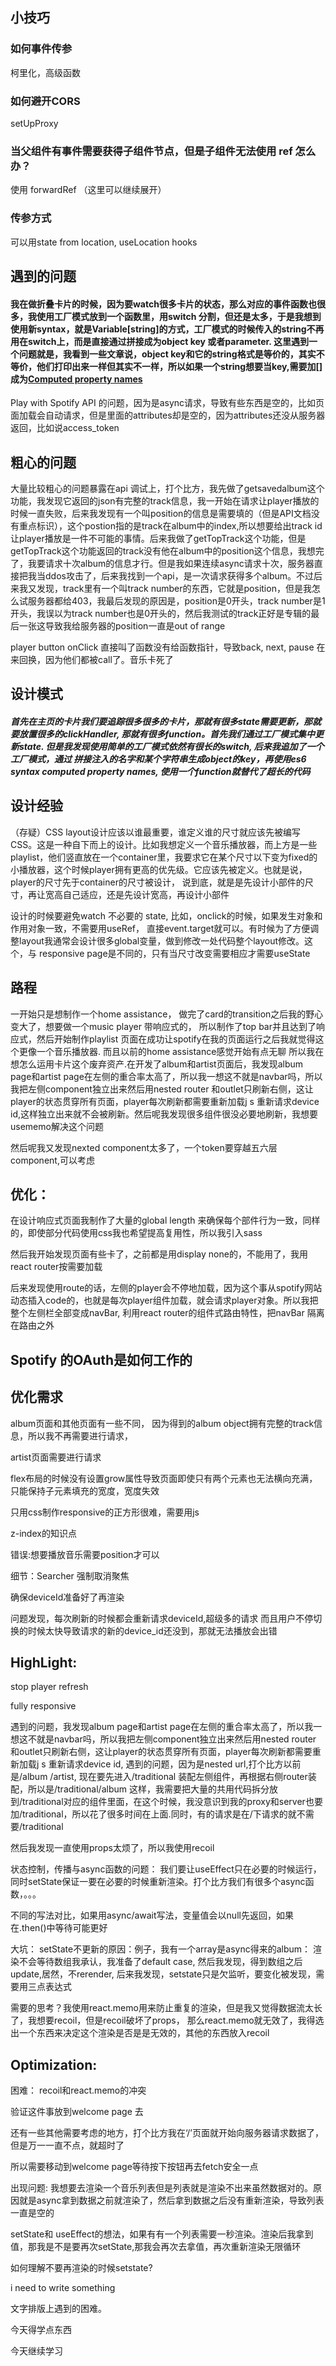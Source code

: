 ## 小技巧

### 如何事件传参

柯里化，高级函数

### 如何避开CORS

setUpProxy

### 当父组件有事件需要获得子组件节点，但是子组件无法使用 ref 怎么办？

使用 forwardRef （这里可以继续展开）

### 传参方式

可以用state from location, useLocation hooks

## 遇到的问题

#### 我在做折叠卡片的时候，因为要watch很多卡片的状态，那么对应的事件函数也很多，我使用工厂模式放到一个函数里，用switch 分割，但还是太多，于是我想到使用新syntax，就是Variable[string]的方式，工厂模式的时候传入的string不再用在switch上，而是直接通过拼接成为object key 或者parameter. 这里遇到一个问题就是，我看到一些文章说，object key和它的string格式是等价的，其实不等价，他们打印出来一样但其实不一样，所以如果一个string想要当key,需要加[]成为[Computed property names](https://developer.mozilla.org/en-US/docs/Web/JavaScript/Reference/Operators/Object_initializer#computed_property_names)

Play with Spotify API 的问题，因为是async请求，导致有些东西是空的，比如页面加载会自动请求，但是里面的attributes却是空的，因为attributes还没从服务器返回，比如说access_token

## 粗心的问题

大量比较粗心的问题暴露在api 调试上，打个比方，我先做了getsavedalbum这个功能，我发现它返回的json有完整的track信息，我一开始在请求让player播放的时候一直失败，后来我发现有一个叫position的信息是需要填的（但是API文档没有重点标识），这个postion指的是track在album中的index,所以想要给出track id让player播放是一件不可能的事情。后来我做了getTopTrack这个功能，但是getTopTrack这个功能返回的track没有他在album中的position这个信息，我想完了，我要请求十次album的信息才行。但是我如果连续async请求十次，服务器直接把我当ddos攻击了，后来我找到一个api，是一次请求获得多个album。不过后来我又发现，track里有一个叫track number的东西，它就是position，但是我怎么试服务器都给403，我最后发现的原因是，position是0开头，track number是1开头，我误以为track number也是0开头的，然后我测试的track正好是专辑的最后一张这导致我给服务器的position一直是out of range

player button onClick 直接叫了函数没有给函数指针，导致back, next, pause 在来回换，因为他们都被call了。音乐卡死了



## 设计模式

##### 首先在主页的卡片我们要追踪很多很多的卡片，那就有很多state需要更新，那就要放置很多的clickHandler, 那就有很多function。首先我们通过工厂模式集中更新state. 但是我发现使用简单的工厂模式依然有很长的switch, 后来我追加了一个工厂模式，通过 拼接注入的名字和某个字符串生成object的key，再使用es6 syntax computed property names, 使用一个function就替代了超长的代码



## 设计经验

（存疑）CSS layout设计应该以谁最重要，谁定义谁的尺寸就应该先被编写CSS。这是一种自下而上的设计。比如我想定义一个音乐播放器，而上方是一些playlist，他们竖直放在一个container里，我要求它在某个尺寸以下变为fixed的小播放器，这个时候player拥有更高的优先级。它应该先被定义。也就是说，player的尺寸先于container的尺寸被设计， 说到底，就是是先设计小部件的尺寸，再让宽高自己适应，还是先设计宽高，再设计小部件

设计的时候要避免watch 不必要的 state, 比如，onclick的时候，如果发生对象和作用对象一致，不需要用useRef， 直接event.target就可以。有时候为了方便调整layout我通常会设计很多global变量，做到修改一处代码整个layout修改。这个，与 responsive page是不同的，只有当尺寸改变需要相应才需要useState



## 路程

一开始只是想制作一个home assistance， 做完了card的transition之后我的野心变大了，想要做一个music player 带响应式的， 所以制作了top bar并且达到了响应式，然后开始制作playlist 页面在成功让spotify在我的页面运行之后我就觉得这个更像一个音乐播放器. 而且以前的home assistance感觉开始有点无聊 所以我在想怎么运用卡片这个废弃资产.在开发了album和artist页面后，我发现album page和artist page在左侧的重合率太高了，所以我一想这不就是navbar吗，所以我把左侧component独立出来然后用nested router 和outlet只刷新右侧，这让player的状态贯穿所有页面，player每次刷新都需要重新加载j s 重新请求device id,这样独立出来就不会被刷新。然后呢我发现很多组件很没必要地刷新，我想要usememo解决这个问题

然后呢我又发现nexted component太多了，一个token要穿越五六层component,可以考虑

## 优化：

在设计响应式页面我制作了大量的global length 来确保每个部件行为一致，同样的，即使部分代码使用css我也希望提高复用性，所以我引入sass

然后我开始发现页面有些卡了，之前都是用display none的，不能用了，我用 react router按需要加载

后来发现使用route的话，左侧的player会不停地加载，因为这个事从spotify网站动态插入code的，也就是每次player组件加载，就会请求player对象。所以我把整个左侧栏全部变成navBar, 利用react router的组件式路由特性，把navBar 隔离在路由之外



## Spotify 的OAuth是如何工作的

## 优化需求



album页面和其他页面有一些不同， 因为得到的album object拥有完整的track信息，所以我不再需要进行请求，

artist页面需要进行请求

flex布局的时候没有设置grow属性导致页面即使只有两个元素也无法横向充满，只能保持子元素填充的宽度，宽度失效

只用css制作responsive的正方形很难，需要用js

z-index的知识点

错误:想要播放音乐需要position才可以

细节：Searcher 强制取消聚焦

确保deviceId准备好了再渲染

问题发现，每次刷新的时候都会重新请求deviceId,超级多的请求 而且用户不停切换的时候太快导致请求的新的device_id还没到，那就无法播放会出错



## HighLight: 

stop player refresh

fully responsive



遇到的问题，我发现album page和artist page在左侧的重合率太高了，所以我一想这不就是navbar吗，所以我把左侧component独立出来然后用nested router 和outlet只刷新右侧，这让player的状态贯穿所有页面，player每次刷新都需要重新加载j s 重新请求device id, 遇到的问题，因为是nested url,打个比方以前是/album /artist, 现在要先进入/traditional 装配左侧组件，再根据右侧router装配，所以是/traditional/album 这样，我需要把大量的共用代码拆分放到/traditional对应的组件里面，在这个时候，我没意识到我的proxy和server也要加/traditional，所以花了很多时间在上面.同时，有的请求是在/下请求的就不需要/traditional

然后我发现一直使用props太烦了，所以我使用recoil

状态控制，传播与async函数的问题： 我们要让useEffect只在必要的时候运行，同时setState保证一要在必要的时候重新渲染。打个比方我们有很多个async函数，。。。

不同的写法对比，如果用async/await写法，变量值会以null先返回，如果在.then()中等待可能更好

大坑： setState不更新的原因：例子，我有一个array是async得来的album： 渲染不会等待数组我承认，我准备了default case, 然后我发现，得到数组之后update,居然，不rerender, 后来我发现，setstate只是欠监听，要变化被发现，需要用三点表达式

需要的思考？我使用react.memo用来防止重复的渲染，但是我又觉得数据流太长了，我想要recoil，但是recoil破坏了props， 那么react.memo就无效了，我得选出一个东西来决定这个渲染是否是是无效的，其他的东西放入recoil

## Optimization: 

困难： recoil和react.memo的冲突

验证这件事放到welcome page 去

还有一些其他需要考虑的地方，打个比方我在‘/’页面就开始向服务器请求数据了，但是万一一直不点，就超时了

所以需要移动到welcome page等待按下按钮再去fetch安全一点

出现问题: 我想要去渲染一个音乐列表但是列表就是渲染不出来虽然数据对的。原因就是async拿到数据之前就渲染了，然后拿到数据之后没有重新渲染，导致列表一直是空的

setState和 useEffect的想法，如果有有一个列表需要一秒渲染。渲染后我拿到值，那我是不是要再次setState,那我会再次去拿值，再次重新渲染无限循环

如何理解不要再渲染的时候setstate?



i need to write something

文字排版上遇到的困难。



今天得学点东西

今天继续学习
